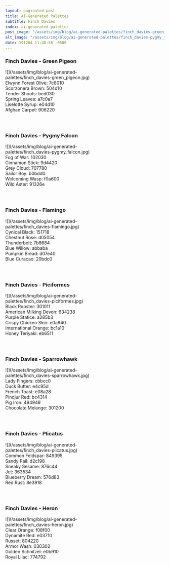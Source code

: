 ```yaml
---
layout: paginated-post
title: AI-Generated Palettes
subtitle: Finch Davies
index: ai-generated-palettes
post_image: "/assets/img/blog/ai-generated-palettes/finch_davies-green_pigeon.jpg"
alt_image: "/assets/img/blog/ai-generated-palettes/finch_davies-pygmy_falcon.jpg"
date: 191204 11:48:58 -0500
---
```


<style>
div.palette-image {
  display: inline-block;
  width: 70%;
  max-width: 100%;
}

div.palette-colors {
  display: inline-block;
  width: auto;
  min-width: 100px;
  margin-bottom: 40px;
}
</style>

### Finch Davies - Green Pigeon
<div class="palette-image" markdown="span">![](/assets/img/blog/ai-generated-palettes/finch_davies-green_pigeon.jpg)</div>
<div class="palette-colors">Elwynn Forest Olive: 7c8010<br>Scorzonera Brown: 504d10<br>Tender Shoots: bed030<br>Spring Leaves: a7c0a7<br>Liselotte Syrup: e04d10<br>Afghan Carpet: 906220</div>


### Finch Davies - Pygmy Falcon
<div class="palette-image" markdown="span">![](/assets/img/blog/ai-generated-palettes/finch_davies-pygmy_falcon.jpg)</div>
<div class="palette-colors">Fog of War: 102030<br>Cinnamon Stick: 9d4420<br>Grey Cloud: 707780<br>Sailor Boy: b0bdd0<br>Welcoming Wasp: f0a600<br>Wild Aster: 91326e</div>


### Finch Davies - Flamingo
<div class="palette-image" markdown="span">![](/assets/img/blog/ai-generated-palettes/finch_davies-flamingo.jpg)</div>
<div class="palette-colors">Cynical Black: 151718<br>Chestnut Rose: d05054<br>Thunderbolt: 7b8684<br>Blue Willow: abbaba<br>Pumpkin Bread: d07e40<br>Blue Curacao: 20bdc0</div>


### Finch Davies - Piciformes
<div class="palette-image" markdown="span">![](/assets/img/blog/ai-generated-palettes/finch_davies-piciformes.jpg)</div>
<div class="palette-colors">Black Rooster: 301011<br>American Milking Devon: 634238<br>Purple Statice: a285b3<br>Crispy Chicken Skin: e0a640<br>International Orange: bc1a10<br>Honey Teriyaki: eb6511</div>


### Finch Davies - Sparrowhawk
<div class="palette-image" markdown="span">![](/assets/img/blog/ai-generated-palettes/finch_davies-sparrowhawk.jpg)</div>
<div class="palette-colors">Lady Fingers: cbbcc0<br>Duck Butter: e4c95d<br>French Toast: e08a28<br>Pindjur Red: bc4314<br>Pig Iron: 494949<br>Chocolate Melange: 301200</div>


### Finch Davies - Plicatus
<div class="palette-image" markdown="span">![](/assets/img/blog/ai-generated-palettes/finch_davies-plicatus.jpg)</div>
<div class="palette-colors">Common Feldspar: 849395<br>Sandy Pail: d2c198<br>Sneaky Sesame: 876c44<br>Jet: 363534<br>Blueberry Dream: 576d83<br>Red Rust: 8e3918</div>


### Finch Davies - Heron
<div class="palette-image" markdown="span">![](/assets/img/blog/ai-generated-palettes/finch_davies-heron.jpg)</div>
<div class="palette-colors">Clear Orange: f08f00<br>Dynamite Red: e03710<br>Russet: 804220<br>Armor Wash: 030302<br>Golden Schnitzel: e0b910<br>Royal Lilac: 774792</div>

